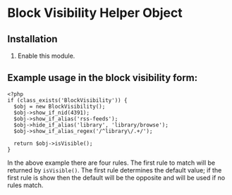 # Block Visibility Helper Object

## Installation
1. Enable this module.

## Example usage in the block visibility form:

    <?php
    if (class_exists('BlockVisibility')) {
      $obj = new BlockVisibility();
      $obj->show_if_nid(4391);
      $obj->show_if_alias('rss-feeds');
      $obj->hide_if_alias('library', 'library/browse');
      $obj->show_if_alias_regex('/^library\/.+/');
      
      return $obj->isVisible();
    }


In the above example there are four rules.  The first rule to match will be returned by `isVisible()`.  The first rule determines the default value; if the first rule is show then the default will be the opposite and will be used if no rules match.

